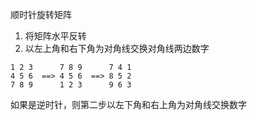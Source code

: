 顺时针旋转矩阵  
1. 将矩阵水平反转 
2. 以左上角和右下角为对角线交换对角线两边数字  
```
1 2 3      7 8 9      7 4 1
4 5 6  ==> 4 5 6  ==> 8 5 2
7 8 9      1 2 3      9 6 3
```
  
如果是逆时针，则第二步以左下角和右上角为对角线交换数字
